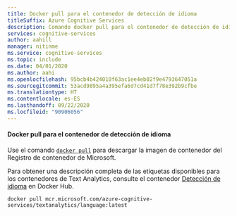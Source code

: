 ```yaml
---
title: Docker pull para el contenedor de detección de idioma
titleSuffix: Azure Cognitive Services
description: Comando docker pull para el contenedor de detección de idioma
services: cognitive-services
author: aahill
manager: nitinme
ms.service: cognitive-services
ms.topic: include
ms.date: 04/01/2020
ms.author: aahi
ms.openlocfilehash: 95bcb4b424010f63ac1ee4eb02f9e4793647051a
ms.sourcegitcommit: 53acd9895a4a395efa6d7cd41d7f78e392b9cfbe
ms.translationtype: HT
ms.contentlocale: es-ES
ms.lasthandoff: 09/22/2020
ms.locfileid: "90906056"
---
```

#### <a name="docker-pull-for-the-language-detection-container"></a>Docker pull para el contenedor de detección de idioma

Use el comando [`docker pull`](https://docs.docker.com/engine/reference/commandline/pull/) para descargar la imagen de contenedor del Registro de contenedor de Microsoft.

Para obtener una descripción completa de las etiquetas disponibles para los contenedores de Text Analytics, consulte el contenedor [Detección de idioma](https://go.microsoft.com/fwlink/?linkid=2018759) en Docker Hub.

```
docker pull mcr.microsoft.com/azure-cognitive-services/textanalytics/language:latest
```
